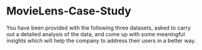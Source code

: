 # MovieLens-Case-Study
You have been provided with the following three datasets, asked to carry out a detailed analysis of the data, and come up with some meaningful insights which will help the company to address their users in a better way.
